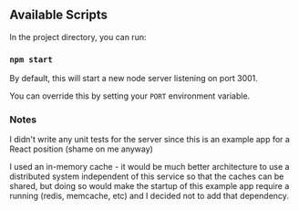 ## Available Scripts

In the project directory, you can run:

### `npm start`

By default, this will start a new node server listening on port 3001.

You can override this by setting your `PORT` environment variable.

### Notes

I didn't write any unit tests for the server since this is an example app for a React position (shame on me anyway)

I used an in-memory cache - it would be much better architecture to use a distributed system independent of this service so that the caches can be shared, but doing so would make the startup of this example app require a running (redis, memcache, etc) and I decided not to add that dependency.